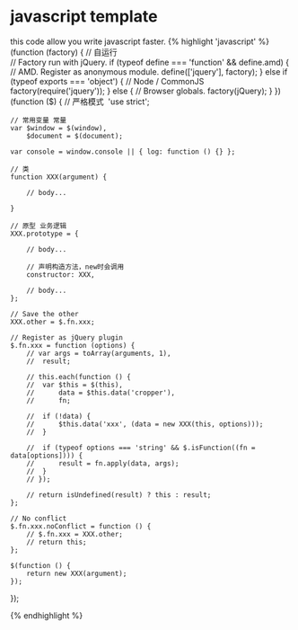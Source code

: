 # javascript template
this code allow you write javascript faster.
{% highlight 'javascript' %}
(function (factory) {
	// 自运行	
	// Factory run with jQuery.
	if (typeof define === 'function' && define.amd) {
		// AMD. Register as anonymous module.
		define(['jquery'], factory);
	} else if (typeof exports === 'object') {
		// Node / CommonJS
		factory(require('jquery'));
	} else {
		// Browser globals.
		factory(jQuery);
	}
})(function ($) {
	// 严格模式 
	'use strict';
	
	// 常用变量 常量 
	var $window = $(window),
		$document = $(document);

	var console = window.console || { log: function () {} };
	
	// 类
	function XXX(argument) {

		// body...

	}
	
	// 原型 业务逻辑 
	XXX.prototype = {

		// body...
		
		// 声明构造方法，new时会调用      
		constructor: XXX,

		// body...
	};

	// Save the other 
	XXX.other = $.fn.xxx;

	// Register as jQuery plugin
	$.fn.xxx = function (options) {
		// var args = toArray(arguments, 1),
		// 	result;

		// this.each(function () {
		// 	var $this = $(this),
		// 		data = $this.data('cropper'),
		// 		fn;

		// 	if (!data) {
		// 		$this.data('xxx', (data = new XXX(this, options)));
		// 	}

		// 	if (typeof options === 'string' && $.isFunction((fn = data[options]))) {
		// 		result = fn.apply(data, args);
		// 	}
		// });

		// return isUndefined(result) ? this : result;
	};

	// No conflict
	$.fn.xxx.noConflict = function () {
		// $.fn.xxx = XXX.other;
		// return this;
	};

	$(function () {
		return new XXX(argument);
	});

});

{% endhighlight %}
